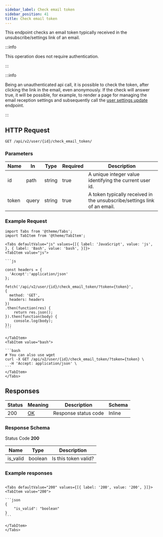 ```yaml
---
sidebar_label: Check email token
sidebar_position: 41
title: Check email token
---
```


This endpoint checks an email token typically received in the unsubscribe/settings link of an email.

:::info

This operation does not require authentication.

:::

:::info

Being an unauthenticated api call, it is possible to check the token, after clicking the link in the email, even anonymously. If the check will answer true, it will be possible, for example, to render a page for managing the email reception settings and subsequently call the [user settings update](/docs/apireference/v2/user/change_users_settings) endpoint.

:::

## HTTP Request

`GET /api/v2/user/{id}/check_email_token/`

### Parameters

| Name  | In    | Type   | Required | Description                                                              |
|-------|-------|--------|----------|--------------------------------------------------------------------------|
| id    | path  | string | true     | A unique integer value identifying the current user id.                  |
| token | query | string | true     | A token typically received in the unsubscribe/settings link of an email. |


### Example Request

````mdx-code-block
import Tabs from '@theme/Tabs';
import TabItem from '@theme/TabItem';

<Tabs defaultValue="js" values={[{ label: 'JavaScript', value: 'js', }, { label: 'Bash', value: 'bash', }]}>
<TabItem value="js">

```js

const headers = {
  'Accept':'application/json'
};

fetch('/api/v2/user/{id}/check_email_token/?token={token}',
{
  method: 'GET',
  headers: headers
})
.then(function(res) {
    return res.json();
}).then(function(body) {
    console.log(body);
});
```

</TabItem>
<TabItem value="bash">

```bash
# You can also use wget
curl -X GET /api/v2/user/{id}/check_email_token/?token={token} \
  -H 'Accept: application/json' \
```
</TabItem>
</Tabs>
````

## Responses

| Status | Meaning                                                 | Description          | Schema |
|--------|---------------------------------------------------------|----------------------|--------|
| 200    | [OK](https://tools.ietf.org/html/rfc7231#section-6.3.1) | Response status code | Inline |

### Response Schema

Status Code **200**

| Name     | Type                                             | Description          |
|----------|--------------------------------------------------|----------------------|
| is_valid | boolean                                          | Is this token valid? |

### Example responses


````mdx-code-block

<Tabs defaultValue="200" values={[{ label: '200', value: '200', }]}>
<TabItem value="200">

```json
{
    "is_valid": "boolean"
}
```

</TabItem>
</Tabs>
````




